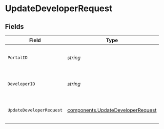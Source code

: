 # UpdateDeveloperRequest


## Fields

| Field                                                                                  | Type                                                                                   | Required                                                                               | Description                                                                            | Example                                                                                |
| -------------------------------------------------------------------------------------- | -------------------------------------------------------------------------------------- | -------------------------------------------------------------------------------------- | -------------------------------------------------------------------------------------- | -------------------------------------------------------------------------------------- |
| `PortalID`                                                                             | *string*                                                                               | :heavy_check_mark:                                                                     | ID of the portal.                                                                      | f32d905a-ed33-46a3-a093-d8f536af9a8a                                                   |
| `DeveloperID`                                                                          | *string*                                                                               | :heavy_check_mark:                                                                     | ID of the developer.                                                                   | d32d905a-ed33-46a3-a093-d8f536af9a8a                                                   |
| `UpdateDeveloperRequest`                                                               | [components.UpdateDeveloperRequest](../../models/components/updatedeveloperrequest.md) | :heavy_check_mark:                                                                     | Update a developer.                                                                    | {<br/>"status": "approved"<br/>}                                                       |